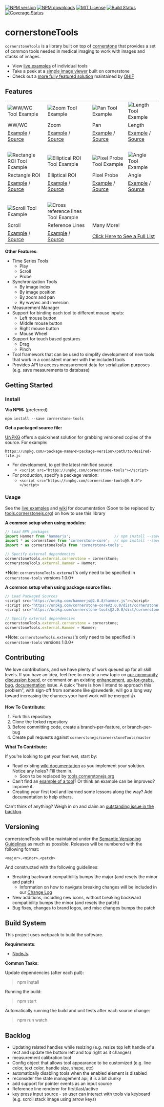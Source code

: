 [![NPM version][npm-version-image]][npm-url] [![NPM downloads][npm-downloads-image]][npm-url] [![MIT License][license-image]][license-url] [![Build Status][travis-image]][travis-url]
[![Coverage Status][coverage-image]][coverage-url]

cornerstoneTools
================

`cornerstoneTools` is a library built on top of [cornerstone](https://github.com/cornerstonejs/cornerstone) that provides
a set of common tools needed in medical imaging to work with images and stacks of images.

* View [live examples](https://rawgithub.com/cornerstonejs/cornerstoneTools/master/examples/index.html) of individual tools
* Take a peek at a [simple image viewer](http://chafey.github.io/cornerstoneDemo/) built on cornerstone
* Check out a [more fully featured solution](http://viewer.ohif.org/) maintained by [OHIF](http://ohif.org/)


Features
--------

<!-- 5 columns looks great on desktop, but 4 column table supports mobile better -->
<table>
  <!-- Image Row -->
  <tr>
    <td>
      <img alt="WW/WC Tool Example" src="https://github.com/dannyrb/cornerstoneTools/raw/b5f1595d5ecbb021efcdb6640efc5d49751e3a08/examples/00-tool-images/wwwc.gif" />
    </td>
    <td>
      <img alt="Zoom Tool Example" src="https://github.com/dannyrb/cornerstoneTools/raw/e0a85b1dfad09cae76f47dc7629e3eb03c70135c/examples/00-tool-images/zoom.gif" />
    </td>
    <td>
      <img alt="Pan Tool Example" src="https://github.com/dannyrb/cornerstoneTools/raw/e0a85b1dfad09cae76f47dc7629e3eb03c70135c/examples/00-tool-images/pan.gif" />
    </td>
    <td>
      <img alt="Length Tool Example" src="https://github.com/dannyrb/cornerstoneTools/raw/e0a85b1dfad09cae76f47dc7629e3eb03c70135c/examples/00-tool-images/length.gif" />
    </td>
  <tr>
  <!-- Name Row -->
  <tr>
    <td>WW/WC</td>
    <td>Zoom</td>
    <td>Pan</td>
    <td>Length</td>
  </tr>
  <!-- External Links Row -->
  <tr>
    <td>
      <a href="https://rawgit.com/cornerstonejs/cornerstoneTools/master/examples/allImageTools/index.html">Example</a> /
      <a href="https://github.com/dannyrb/cornerstoneTools/blob/074c012323786744e45415f82a21582f65689923/src/imageTools/wwwc.js">Source</a>
    </td>
    <td>
      <a href="https://rawgit.com/cornerstonejs/cornerstoneTools/master/examples/allImageTools/index.html">Example</a> /
      <a href="https://github.com/cornerstonejs/cornerstoneTools/blob/master/src/imageTools/zoom.js">Source</a>
    </td>
    <td>
      <a href="https://github.com/cornerstonejs/cornerstoneTools/blob/master/src/imageTools/zoom.js">Example</a> /
      <a href="https://github.com/cornerstonejs/cornerstoneTools/blob/master/src/imageTools/pan.js">Source</a>
    </td>
    <td>
      <a href="https://rawgit.com/cornerstonejs/cornerstoneTools/master/examples/allImageTools/index.html">Example</a> /
      <a href="https://github.com/cornerstonejs/cornerstoneTools/blob/master/src/imageTools/length.js">Source</a>
    </td>
  </tr>
  <!-- Buffer Row -->
  <tr>
    <td colspan="4">&nbsp;</td>
  </tr>
   <!-- Image Row -->
  <tr>
    <td>
      <img alt="Rectangle ROI Tool Example" src="https://github.com/dannyrb/cornerstoneTools/raw/e0a85b1dfad09cae76f47dc7629e3eb03c70135c/examples/00-tool-images/rectangle-roi.gif" />
    </td>
    <td>
      <img alt="Elliptical ROI Tool Example" src="https://raw.githubusercontent.com/dannyrb/cornerstoneTools/3dc0bfc543b6b9a383d8724ce98859b568b9827e/examples/00-tool-images/elliptical-roi.gif" />
    </td>
    <td>
      <img alt="Pixel Probe Tool Example" src="https://raw.githubusercontent.com/dannyrb/cornerstoneTools/3dc0bfc543b6b9a383d8724ce98859b568b9827e/examples/00-tool-images/probe.gif" />
    </td>
    <td>
      <img alt="Angle Tool Example" src="https://raw.githubusercontent.com/dannyrb/cornerstoneTools/3dc0bfc543b6b9a383d8724ce98859b568b9827e/examples/00-tool-images/angle.gif" />
    </td>
  <tr>
  <!-- Name Row -->
  <tr>
    <td>Rectangle ROI</td>
    <td>Elliptical ROI</td>
    <td>Pixel Probe</td>
    <td>Angle</td>
  </tr>
  <!-- External Links Row -->
  <tr>
    <td>
      <a href="https://rawgit.com/cornerstonejs/cornerstoneTools/master/examples/allImageTools/index.html">Example</a> /
      <a href="https://github.com/cornerstonejs/cornerstoneTools/blob/master/src/imageTools/rectangleRoi.js">Source</a>
    </td>
    <td>
      <a href="https://rawgit.com/cornerstonejs/cornerstoneTools/master/examples/allImageTools/index.html">Example</a> /
      <a href="https://github.com/cornerstonejs/cornerstoneTools/blob/master/src/imageTools/ellipticalRoi.js">Source</a>
    </td>
    <td>
      <a href="https://rawgit.com/cornerstonejs/cornerstoneTools/master/examples/allImageTools/index.html">Example</a> /
      <a href="https://github.com/cornerstonejs/cornerstoneTools/blob/master/src/imageTools/probe.js">Source</a>
    </td>
    <td>
      <a href="https://rawgit.com/cornerstonejs/cornerstoneTools/master/examples/allImageTools/index.html">Example</a> /
      <a href="https://github.com/cornerstonejs/cornerstoneTools/blob/master/src/imageTools/angleTool.js">Source</a>
    </td>
  </tr>
  <!-- Buffer Row -->
  <tr>
    <td colspan="4">&nbsp;</td>
  </tr>
  <!-- Image Row -->
  <tr>
    <td>
      <img alt="Scroll Tool Example" src="https://raw.githubusercontent.com/dannyrb/cornerstoneTools/3dc0bfc543b6b9a383d8724ce98859b568b9827e/examples/00-tool-images/stack-scroll.gif" />
    </td>
    <td>
      <img alt="Cross reference lines Tool Example" src="https://raw.githubusercontent.com/dannyrb/cornerstoneTools/3dc0bfc543b6b9a383d8724ce98859b568b9827e/examples/00-tool-images/reference-lines.gif" />
    </td>
    <td colspan="2"><!-- Empty Column --></td>
  <tr>
  <!-- Name Row -->
  <tr>
    <td>Scroll</td>
    <td>Reference Lines</td>
    <td colspan="2">Many More!</td>
  </tr>
  <!-- External Links Row -->
  <tr>
    <td>
      <a href="https://rawgit.com/cornerstonejs/cornerstoneTools/master/examples/stackScroll/index.html">Example</a> /
      <a href="https://github.com/cornerstonejs/cornerstoneTools/blob/master/src/stackTools/stackScroll.js">Source</a>
    </td>
    <td>
      <a href="https://rawgit.com/cornerstonejs/cornerstoneTools/master/examples/referenceLineTool/index.html">Example</a> /
      <a href="https://github.com/cornerstonejs/cornerstoneTools/blob/master/src/referenceLines/referenceLinesTool.js">Source</a>
    </td>
    <td colspan="2"><a href="https://rawgit.com/cornerstonejs/cornerstoneTools/master/examples/index.html">Click Here to See a Full List</a></td>
  </tr>
</table>


**Other Features:**

* Time Series Tools
  * Play
  * Scroll
  * Probe
* Synchronization Tools
  * By image index
  * By image position
  * By zoom and pan
  * By ww/wc and inversion
* Measurement Manager
* Support for binding each tool to different mouse inputs:
  * Left mouse button
  * Middle mouse button
  * Right mouse button
  * Mouse Wheel
* Support for touch based gestures
  * Drag
  * Pinch
* Tool framework that can be used to simplify development of new tools that work in a consistent manner with the included
  tools
* Provides API to access measurement data for serialization purposes (e.g. save measurements to database)


Getting Started
---------------

### Install

**Via NPM:** (preferred)

`npm install --save cornerstone-tools`


**Get a packaged source file:**

[UNPKG](https://unpkg.com/#/) offers a quick/neat solution for grabbing versioned copies of the source. For example:

`https://unpkg.com/<package-name>@<package-version>/path/to/desired-file.js`

* For development, to get the latest minified source:
    * `<script src="https://unpkg.com/cornerstone-tools"></script>`
* For production, specify a package version:
    * `<script src="https://unpkg.com/cornerstone-tools@0.9.0"></script>`


### Usage

See the [live examples](https://rawgithub.com/cornerstonejs/cornerstoneTools/master/examples/index.html) and [wiki](https://github.com/cornerstonejs/cornerstoneTools/wiki) for documentation (Soon to be replaced by [tools.cornerstonejs.org](http://tools.cornerstonejs.org/)) on how to use this library


**A common setup when using modules:**

````javascript
// Load NPM packages
import Hammer from 'hammerjs';                    // npm install --save hammerjs
import * as cornerstone from 'cornerstone-core';  // npm install --save cornerstone-core
import * as cornerstoneTools from 'cornerstone-tools';

// Specify external dependencies
cornerstoneTools.external.cornerstone = cornerstone;
cornerstoneTools.external.Hammer = Hammer;
````

*Note: `cornerstoneTools.external`'s only need to be specified in `cornerstone-tools` versions 1.0.0+


**A common setup when using package source files:**

````javascript
// Load Packaged Sources
<script src="https://unpkg.com/hammerjs@2.0.8/hammer.js"></script>
<script src="https://unpkg.com/cornerstone-core@2.0.0/dist/cornerstone.min.js"></script>
<script src="https://unpkg.com/cornerstone-tools@2.0.0/dist/cornerstoneTools.min.js"></script>

// Specify external dependencies
cornerstoneTools.external.cornerstone = cornerstone;
cornerstoneTools.external.Hammer = Hammer;
````

*Note: `cornerstoneTools.external`'s only need to be specified in `cornerstone-tools` versions 1.0.0+


Contributing
------------

We love contributions, and we have plenty of work queued up for all skill levels. If you have an idea, feel free to create a new topic on [our community discussion board](https://groups.google.com/forum/#!forum/cornerstone-platform), or comment on an existing [enhancement](https://github.com/cornerstonejs/cornerstoneTools/issues?q=is%3Aissue+is%3Aopen+label%3Aenhancement), [up-for-grabs](https://github.com/cornerstonejs/cornerstoneTools/issues?q=is%3Aissue+is%3Aopen+label%3A%22up+for+grabs%22), [bug](https://github.com/cornerstonejs/cornerstoneTools/issues?q=is%3Aissue+is%3Aopen+label%3Abug), [documentation](https://github.com/cornerstonejs/cornerstoneTools/labels/documentation) issue. A quick "here is how I intend to approach this problem", with sign-off from someone like @swederik, will go a long way toward increasing the chances your hard work will be merged :+1:

**How To Contribute:**

1. Fork this repository
2. Clone the forked repository
3. Before committing code, create a branch-per-feature, or branch-per-bug
4. Create pull requests against `cornerstonejs/cornerstoneTools/master`

**What To Contribute:**

If you're looking to get your feet wet, start by:

- Read existing [wiki documentation](https://github.com/cornerstonejs/cornerstoneTools/wiki) as you implement your solution. Notice any holes? Fill them in.
  - Soon to be replaced by [tools.cornerstonejs.org](http://tools.cornerstonejs.org/)
- Can't find an [example of a tool](https://rawgit.com/cornerstonejs/cornerstoneTools/master/examples/index.html)? Or think an example can be improved? Improve it.
- Creating your first tool and learned some lessons along the way? Add documentation to help others.

Can't think of anything? Weigh in on and claim an [outstanding issue in the backlog](https://github.com/cornerstonejs/cornerstoneTools/issues).


Versioning
----------

cornerstoneTools will be maintained under the [Semantic Versioning Guidelines](http://semver.org) as much as possible. Releases will be numbered with the following format:

`<major>.<minor>.<patch>`

And constructed with the following guidelines:

* Breaking backward compatibility bumps the major (and resets the minor and patch)
  - Information on how to navigate breaking changes will be included in our [Change Log](https://github.com/cornerstonejs/cornerstoneTools/blob/master/changelog.md)
* New additions, including new icons, without breaking backward compatibility bumps the minor (and resets the patch)
* Bug fixes, changes to brand logos, and misc changes bumps the patch


Build System
------------

This project uses webpack to build the software.

**Requirements:**

* [NodeJs](http://nodejs.org).

**Common Tasks:**


Update dependencies (after each pull):
> npm install

Running the build:
> npm start

Automatically running the build and unit tests after each source change:
> npm run watch

Backlog
------------

* Updating related handles while resizing (e.g. resize top left handle of a rect and update the bottom left and top right as it changes)
* measurement calibration tool
* Config object that allows tool appearance to be customized (e.g. line color, text color, handle size, shape, etc)
* automatically disabling tools when the enabled element is disabled
* reconsider the state management api, it is a bit clunky
* add support for pointer events as an input source
* Reference line renderer for first/last/active
* key press input source - so user can interact with tools via keyboard (e.g. scroll stack image using arrow keys)


[license-image]: http://img.shields.io/badge/license-MIT-blue.svg?style=flat
[license-url]: LICENSE

[npm-url]: https://npmjs.org/package/cornerstone-tools
[npm-version-image]: http://img.shields.io/npm/v/cornerstone-tools.svg?style=flat
[npm-downloads-image]: http://img.shields.io/npm/dm/cornerstone-tools.svg?style=flat

[travis-url]: http://travis-ci.org/cornerstonejs/cornerstoneTools
[travis-image]: https://travis-ci.org/cornerstonejs/cornerstoneTools.svg?branch=master

[coverage-url]: https://coveralls.io/github/cornerstonejs/cornerstoneTools?branch=master
[coverage-image]: https://coveralls.io/repos/github/cornerstonejs/cornerstoneTools/badge.svg?branch=master
